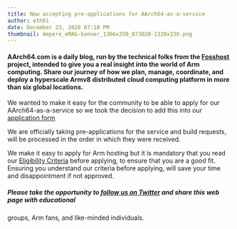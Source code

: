 ```yaml
---
title: Now accepting pre-applications for AArch64-as-a-service
author: eth01
date: December 23, 2020 07:10 PM
thumbnail: Ampere_eMAG-banner_1366x350_073020-1320x338.png
---
```


#### AArch64.com is a daily blog, run by the technical folks from the [Fosshost](https://fosshost.org) project, intended to give you a real insight into the world of Arm computing. Share our journey of how we plan, manage, coordinate, and deploy a hyperscale Armv8 distributed cloud computing platform in more than six global locations.

We wanted to make it easy for the community to be able to apply for our AArch64-as-a-service so we took the decision to add this into our [application form](https://fosshost.org/apply)

We are officially taking pre-applications for the service and build requests, will be processed in the order in which they were received.

We make it easy to apply for Arm hosting but it is mandatory that you read our [Eligibility Criteria](https://docs.fosshost.org/en/home/application) before applying, to ensure that you are a good fit. Ensuring you understand our criteria before applying, will save your time and disappointment if not approved.

##### Please take the opportunity to [follow us on Twitter](https://twitter.com/fosshostorg) and share this web page with educational
groups, Arm fans, and like-minded individuals.

